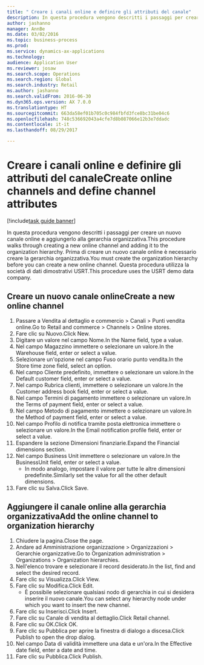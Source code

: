 ```yaml
--- 
title: " Creare i canali online e definire gli attributi del canale"
description: In questa procedura vengono descritti i passaggi per creare un nuovo canale online e aggiungerlo alla gerarchia organizzativa.
author: jashanno
manager: AnnBe
ms.date: 03/02/2016
ms.topic: business-process
ms.prod: 
ms.service: dynamics-ax-applications
ms.technology: 
audience: Application User
ms.reviewer: josaw
ms.search.scope: Operations
ms.search.region: Global
ms.search.industry: Retail
ms.author: jashanno
ms.search.validFrom: 2016-06-30
ms.dyn365.ops.version: AX 7.0.0
ms.translationtype: HT
ms.sourcegitcommit: 663da58ef01b705c0c984fbfd3fce8bc31be04c6
ms.openlocfilehash: 748c536692043a4cfe7d8b087066e12b3e7ddadc
ms.contentlocale: it-it
ms.lasthandoff: 08/29/2017

---
```

# <a name="create-online-channels-and-define-channel-attributes"></a><span data-ttu-id="04b91-103"> Creare i canali online e definire gli attributi del canale</span><span class="sxs-lookup"><span data-stu-id="04b91-103">Create online channels and define channel attributes</span></span>

[!include[task guide banner](../includes/task-guide-banner.md)]

<span data-ttu-id="04b91-104">In questa procedura vengono descritti i passaggi per creare un nuovo canale online e aggiungerlo alla gerarchia organizzativa.</span><span class="sxs-lookup"><span data-stu-id="04b91-104">This procedure walks through creating a new online channel and adding it to the organization hierarchy.</span></span> <span data-ttu-id="04b91-105">Prima di creare un nuovo canale online è necessario creare la gerarchia organizzativa.</span><span class="sxs-lookup"><span data-stu-id="04b91-105">You must create the organization hierarchy before you can create a new online channel.</span></span> <span data-ttu-id="04b91-106">Questa procedura utilizza la società di dati dimostrativi USRT.</span><span class="sxs-lookup"><span data-stu-id="04b91-106">This procedure uses the USRT demo data company.</span></span>


## <a name="create-a-new-online-channel"></a><span data-ttu-id="04b91-107">Creare un nuovo canale online</span><span class="sxs-lookup"><span data-stu-id="04b91-107">Create a new online channel</span></span>
1. <span data-ttu-id="04b91-108">Passare a Vendita al dettaglio e commercio > Canali > Punti vendita online.</span><span class="sxs-lookup"><span data-stu-id="04b91-108">Go to Retail and commerce > Channels > Online stores.</span></span>
2. <span data-ttu-id="04b91-109">Fare clic su Nuovo.</span><span class="sxs-lookup"><span data-stu-id="04b91-109">Click New.</span></span>
3. <span data-ttu-id="04b91-110">Digitare un valore nel campo Nome.</span><span class="sxs-lookup"><span data-stu-id="04b91-110">In the Name field, type a value.</span></span>
4. <span data-ttu-id="04b91-111">Nel campo Magazzino immettere o selezionare un valore.</span><span class="sxs-lookup"><span data-stu-id="04b91-111">In the Warehouse field, enter or select a value.</span></span>
5. <span data-ttu-id="04b91-112">Selezionare un'opzione nel campo Fuso orario punto vendita.</span><span class="sxs-lookup"><span data-stu-id="04b91-112">In the Store time zone field, select an option.</span></span>
6. <span data-ttu-id="04b91-113">Nel campo Cliente predefinito, immettere o selezionare un valore.</span><span class="sxs-lookup"><span data-stu-id="04b91-113">In the Default customer field, enter or select a value.</span></span>
7. <span data-ttu-id="04b91-114">Nel campo Rubrica clienti, immettere o selezionare un valore.</span><span class="sxs-lookup"><span data-stu-id="04b91-114">In the Customer address book field, enter or select a value.</span></span>
8. <span data-ttu-id="04b91-115">Nel campo Termini di pagamento immettere o selezionare un valore.</span><span class="sxs-lookup"><span data-stu-id="04b91-115">In the Terms of payment field, enter or select a value.</span></span>
9. <span data-ttu-id="04b91-116">Nel campo Metodo di pagamento immettere o selezionare un valore.</span><span class="sxs-lookup"><span data-stu-id="04b91-116">In the Method of payment field, enter or select a value.</span></span>
10. <span data-ttu-id="04b91-117">Nel campo Profilo di notifica tramite posta elettronica immettere o selezionare un valore.</span><span class="sxs-lookup"><span data-stu-id="04b91-117">In the Email notification profile field, enter or select a value.</span></span>
11. <span data-ttu-id="04b91-118">Espandere la sezione Dimensioni finanziarie.</span><span class="sxs-lookup"><span data-stu-id="04b91-118">Expand the Financial dimensions section.</span></span>
12. <span data-ttu-id="04b91-119">Nel campo Business Unit immettere o selezionare un valore.</span><span class="sxs-lookup"><span data-stu-id="04b91-119">In the BusinessUnit field, enter or select a value.</span></span>
    * <span data-ttu-id="04b91-120">In modo analogo, impostare il valore per tutte le altre dimensioni predefinite.</span><span class="sxs-lookup"><span data-stu-id="04b91-120">Similarly set the value for all the other default dimensions.</span></span>  
13. <span data-ttu-id="04b91-121">Fare clic su Salva.</span><span class="sxs-lookup"><span data-stu-id="04b91-121">Click Save.</span></span>

## <a name="add-the-online-channel-to-organization-hierarchy"></a><span data-ttu-id="04b91-122">Aggiungere il canale online alla gerarchia organizzativa</span><span class="sxs-lookup"><span data-stu-id="04b91-122">Add the online channel to organization hierarchy</span></span>
1. <span data-ttu-id="04b91-123">Chiudere la pagina.</span><span class="sxs-lookup"><span data-stu-id="04b91-123">Close the page.</span></span>
2. <span data-ttu-id="04b91-124">Andare ad Amministrazione organizzazione > Organizzazioni > Gerarchie organizzative.</span><span class="sxs-lookup"><span data-stu-id="04b91-124">Go to Organization administration > Organizations > Organization hierarchies.</span></span>
3. <span data-ttu-id="04b91-125">Nell'elenco trovare e selezionare il record desiderato.</span><span class="sxs-lookup"><span data-stu-id="04b91-125">In the list, find and select the desired record.</span></span>
4. <span data-ttu-id="04b91-126">Fare clic su Visualizza.</span><span class="sxs-lookup"><span data-stu-id="04b91-126">Click View.</span></span>
5. <span data-ttu-id="04b91-127">Fare clic su Modifica.</span><span class="sxs-lookup"><span data-stu-id="04b91-127">Click Edit.</span></span>
    * <span data-ttu-id="04b91-128">È possibile selezionare qualsiasi nodo di gerarchia in cui si desidera inserire il nuovo canale.</span><span class="sxs-lookup"><span data-stu-id="04b91-128">You can select any hierarchy node under which you want to insert the new channel.</span></span>  
6. <span data-ttu-id="04b91-129">Fare clic su Inserisci.</span><span class="sxs-lookup"><span data-stu-id="04b91-129">Click Insert.</span></span>
7. <span data-ttu-id="04b91-130">Fare clic su Canale di vendita al dettaglio.</span><span class="sxs-lookup"><span data-stu-id="04b91-130">Click Retail channel.</span></span>
8. <span data-ttu-id="04b91-131">Fare clic su OK.</span><span class="sxs-lookup"><span data-stu-id="04b91-131">Click OK.</span></span>
9. <span data-ttu-id="04b91-132">Fare clic su Pubblica per aprire la finestra di dialogo a discesa.</span><span class="sxs-lookup"><span data-stu-id="04b91-132">Click Publish to open the drop dialog.</span></span>
10. <span data-ttu-id="04b91-133">Nel campo Data di validità immettere una data e un'ora.</span><span class="sxs-lookup"><span data-stu-id="04b91-133">In the Effective date field, enter a date and time.</span></span>
11. <span data-ttu-id="04b91-134">Fare clic su Pubblica.</span><span class="sxs-lookup"><span data-stu-id="04b91-134">Click Publish.</span></span>


